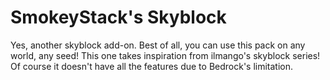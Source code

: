 # SmokeyStack's Skyblock
Yes, another skyblock add-on. Best of all, you can use this pack on any world, any seed! This one takes inspiration from ilmango's skyblock series! Of course it doesn't have all the features due to Bedrock's limitation.
